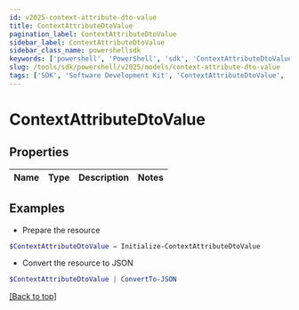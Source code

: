 ```yaml
---
id: v2025-context-attribute-dto-value
title: ContextAttributeDtoValue
pagination_label: ContextAttributeDtoValue
sidebar_label: ContextAttributeDtoValue
sidebar_class_name: powershellsdk
keywords: ['powershell', 'PowerShell', 'sdk', 'ContextAttributeDtoValue', 'V2025ContextAttributeDtoValue'] 
slug: /tools/sdk/powershell/v2025/models/context-attribute-dto-value
tags: ['SDK', 'Software Development Kit', 'ContextAttributeDtoValue', 'V2025ContextAttributeDtoValue']
---
```



# ContextAttributeDtoValue

## Properties

Name | Type | Description | Notes
------------ | ------------- | ------------- | -------------

## Examples

- Prepare the resource
```powershell
$ContextAttributeDtoValue = Initialize-ContextAttributeDtoValue 
```

- Convert the resource to JSON
```powershell
$ContextAttributeDtoValue | ConvertTo-JSON
```


[[Back to top]](#) 

